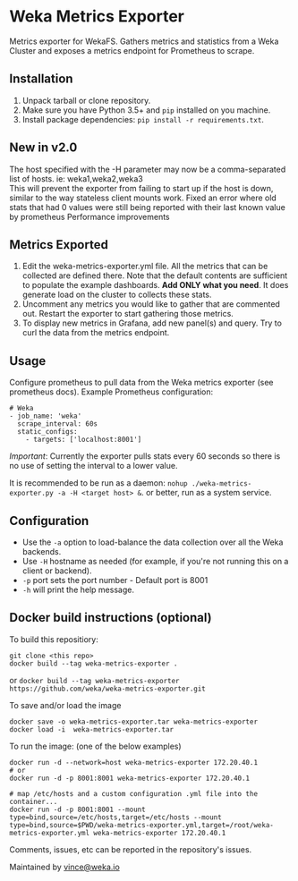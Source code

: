 # Weka Metrics Exporter

Metrics exporter for WekaFS. Gathers metrics and statistics from a Weka Cluster and exposes a metrics endpoint for Prometheus to scrape.

## Installation

1. Unpack tarball or clone repository.
2. Make sure you have Python 3.5+ and `pip` installed on you machine.
3. Install package dependencies: `pip install -r requirements.txt`.

## New in v2.0
The host specified with the -H parameter may now be a comma-separated list of hosts.  ie: weka1,weka2,weka3   
This will prevent the exporter from failing to start up if the host is down, similar to the way stateless client mounts work.
Fixed an error where old stats that had 0 values were still being reported with their last known value by prometheus
Performance improvements

## Metrics Exported

1. Edit the weka-metrics-exporter.yml file. All the metrics that can be collected are defined there. Note that the default contents are sufficient to populate the example dashboards. **Add ONLY what you need**. It does generate load on the cluster to collects these stats.
2. Uncomment any metrics you would like to gather that are commented out. Restart the exporter to start gathering those metrics.
3. To display new metrics in Grafana, add new panel(s) and query. Try to curl the data from the metrics endpoint.

## Usage

Configure prometheus to pull data from the Weka metrics exporter (see prometheus docs). Example Prometheus configuration:

```
# Weka
- job_name: 'weka'
  scrape_interval: 60s
  static_configs:
    - targets: ['localhost:8001']
```

*Important*: Currently the exporter pulls stats every 60 seconds so there is no use of setting the interval to a lower value.

It is recommended to be run as a daemon: `nohup ./weka-metrics-exporter.py -a -H <target host> &`. or better, run as a system service.

## Configuration

- Use the `-a` option to load-balance the data collection over all the Weka backends.
- Use `-H` hostname as needed (for example, if you're not running this on a client or backend).
- `-p` port sets the port number - Default port is 8001
- `-h` will print the help message.

## Docker build instructions (optional)

To build this repositiory:

```
git clone <this repo>
docker build --tag weka-metrics-exporter .
```
or
```docker build --tag weka-metrics-exporter https://github.com/weka/weka-metrics-exporter.git```

To save and/or load the image
```
docker save -o weka-metrics-exporter.tar weka-metrics-exporter
docker load -i  weka-metrics-exporter.tar
```

To run the image:  (one of the below examples)
```
docker run -d --network=host weka-metrics-exporter 172.20.40.1
# or
docker run -d -p 8001:8001 weka-metrics-exporter 172.20.40.1

# map /etc/hosts and a custom configuration .yml file into the container...
docker run -d -p 8001:8001 --mount type=bind,source=/etc/hosts,target=/etc/hosts --mount type=bind,source=$PWD/weka-metrics-exporter.yml,target=/root/weka-metrics-exporter.yml weka-metrics-exporter 172.20.40.1
```

Comments, issues, etc can be reported in the repository's issues.

Maintained by vince@weka.io

